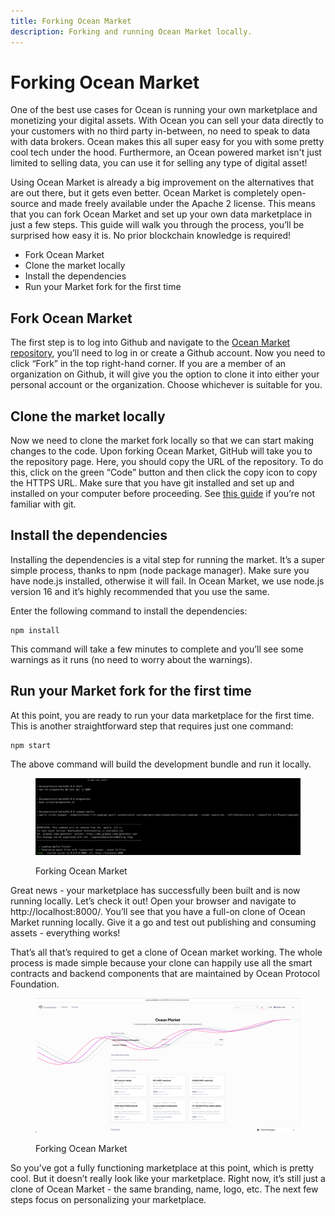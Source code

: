 ```yaml
---
title: Forking Ocean Market
description: Forking and running Ocean Market locally.
---
```


# Forking Ocean Market

One of the best use cases for Ocean is running your own marketplace and monetizing your digital assets. With Ocean you can sell your data directly to your customers with no third party in-between, no need to speak to data with data brokers. Ocean makes this all super easy for you with some pretty cool tech under the hood. Furthermore, an Ocean powered market isn't just limited to selling data, you can use it for selling any type of digital asset!

Using Ocean Market is already a big improvement on the alternatives that are out there, but it gets even better. Ocean Market is completely open-source and made freely available under the Apache 2 license. This means that you can fork Ocean Market and set up your own data marketplace in just a few steps. This guide will walk you through the process, you’ll be surprised how easy it is. No prior blockchain knowledge is required!

* Fork Ocean Market
* Clone the market locally
* Install the dependencies
* Run your Market fork for the first time

## Fork Ocean Market

The first step is to log into Github and navigate to the [Ocean Market repository](https://github.com/oceanprotocol/market), you’ll need to log in or create a Github account. Now you need to click “Fork” in the top right-hand corner. If you are a member of an organization on Github, it will give you the option to clone it into either your personal account or the organization. Choose whichever is suitable for you.

## Clone the market locally

Now we need to clone the market fork locally so that we can start making changes to the code. Upon forking Ocean Market, GitHub will take you to the repository page. Here, you should copy the URL of the repository. To do this, click on the green “Code” button and then click the copy icon to copy the HTTPS URL. Make sure that you have git installed and set up and installed on your computer before proceeding. See [this guide](https://git-scm.com/) if you’re not familiar with git.

## Install the dependencies

Installing the dependencies is a vital step for running the market. It’s a super simple process, thanks to npm (node package manager). Make sure you have node.js installed, otherwise it will fail. In Ocean Market, we use node.js version 16 and it’s highly recommended that you use the same.

Enter the following command to install the dependencies:

```
npm install
```

This command will take a few minutes to complete and you’ll see some warnings as it runs (no need to worry about the warnings).

## Run your Market fork for the first time

At this point, you are ready to run your data marketplace for the first time. This is another straightforward step that requires just one command:

```
npm start
```

The above command will build the development bundle and run it locally.

<figure><img src="../../.gitbook/assets/Screenshot 2023-06-13 at 14.39.17.png" alt=""><figcaption><p>Forking Ocean Market</p></figcaption></figure>

Great news - your marketplace has successfully been built and is now running locally. Let’s check it out! Open your browser and navigate to http://localhost:8000/. You’ll see that you have a full-on clone of Ocean Market running locally. Give it a go and test out publishing and consuming assets - everything works!

That’s all that’s required to get a clone of Ocean market working. The whole process is made simple because your clone can happily use all the smart contracts and backend components that are maintained by Ocean Protocol Foundation.

<figure><img src="../../.gitbook/assets/Screenshot 2023-06-13 at 14.43.25.png" alt=""><figcaption><p>Forking Ocean Market</p></figcaption></figure>

So you’ve got a fully functioning marketplace at this point, which is pretty cool. But it doesn’t really look like your marketplace. Right now, it’s still just a clone of Ocean Market - the same branding, name, logo, etc. The next few steps focus on personalizing your marketplace.
